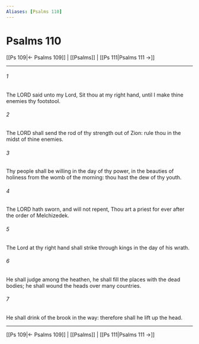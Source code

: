 ```yaml
---
Aliases: [Psalms 110]
---
```

# Psalms 110

[[Ps 109|← Psalms 109]] | [[Psalms]] | [[Ps 111|Psalms 111 →]]
***



###### 1 
The LORD said unto my Lord, Sit thou at my right hand, until I make thine enemies thy footstool. 

###### 2 
The LORD shall send the rod of thy strength out of Zion: rule thou in the midst of thine enemies. 

###### 3 
Thy people shall be willing in the day of thy power, in the beauties of holiness from the womb of the morning: thou hast the dew of thy youth. 

###### 4 
The LORD hath sworn, and will not repent, Thou art a priest for ever after the order of Melchizedek. 

###### 5 
The Lord at thy right hand shall strike through kings in the day of his wrath. 

###### 6 
He shall judge among the heathen, he shall fill the places with the dead bodies; he shall wound the heads over many countries. 

###### 7 
He shall drink of the brook in the way: therefore shall he lift up the head.

***
[[Ps 109|← Psalms 109]] | [[Psalms]] | [[Ps 111|Psalms 111 →]]
